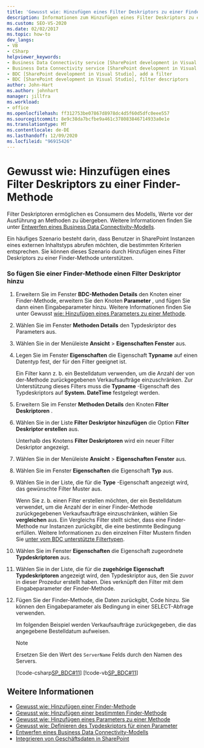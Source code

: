 ```yaml
---
title: 'Gewusst wie: Hinzufügen eines Filter Deskriptors zu einer Finder-Methode | Microsoft-Dokumentation'
description: Informationen zum Hinzufügen eines Filter Deskriptors zu einer Finder-Methode mithilfe des Fensters "BDC-Methoden Details" in Visual Studio.
ms.custom: SEO-VS-2020
ms.date: 02/02/2017
ms.topic: how-to
dev_langs:
- VB
- CSharp
helpviewer_keywords:
- Business Data Connectivity service [SharePoint development in Visual Studio], filter descriptors
- Business Data Connectivity service [SharePoint development in Visual Studio], add a filter
- BDC [SharePoint development in Visual Studio], add a filter
- BDC [SharePoint development in Visual Studio], filter descriptors
author: John-Hart
ms.author: johnhart
manager: jillfra
ms.workload:
- office
ms.openlocfilehash: ff312753be07867d8978dc4d5f60d5dfc0eee557
ms.sourcegitcommit: 8e9c38da7bcfbe9a461c378083846714933a0e1e
ms.translationtype: MT
ms.contentlocale: de-DE
ms.lasthandoff: 12/09/2020
ms.locfileid: "96915426"
---
```

# <a name="how-to-add-a-filter-descriptor-to-a-finder-method"></a>Gewusst wie: Hinzufügen eines Filter Deskriptors zu einer Finder-Methode
  Filter Deskriptoren ermöglichen es Consumern des Modells, Werte vor der Ausführung an Methoden zu übergeben. Weitere Informationen finden Sie unter [Entwerfen eines Business Data Connectivity-Modells](../sharepoint/designing-a-business-data-connectivity-model.md).

 Ein häufiges Szenario besteht darin, dass Benutzer in SharePoint Instanzen eines externen Inhaltstyps abrufen möchten, die bestimmten Kriterien entsprechen. Sie können dieses Szenario durch Hinzufügen eines Filter Deskriptors zu einer Finder-Methode unterstützen.

### <a name="to-add-a-filter-descriptor-to-a-finder-method"></a>So fügen Sie einer Finder-Methode einen Filter Deskriptor hinzu

1. Erweitern Sie im Fenster **BDC-Methoden Details** den Knoten einer Finder-Methode, erweitern Sie den Knoten **Parameter** , und fügen Sie dann einen Eingabeparameter hinzu. Weitere Informationen finden Sie unter Gewusst [wie: Hinzufügen eines Parameters zu einer Methode](../sharepoint/how-to-add-a-parameter-to-a-method.md).

2. Wählen Sie im Fenster **Methoden Details** den Typdeskriptor des Parameters aus.

3. Wählen Sie in der Menüleiste **Ansicht**  >  **Eigenschaften Fenster** aus.

4. Legen Sie im Fenster **Eigenschaften** die Eigenschaft **Typname** auf einen Datentyp fest, der für den Filter geeignet ist.

     Ein Filter kann z. b. ein Bestelldatum verwenden, um die Anzahl der von der-Methode zurückgegebenen Verkaufsaufträge einzuschränken. Zur Unterstützung dieses Filters muss die **Typname** -Eigenschaft des Typdeskriptors auf **System. DateTime** festgelegt werden.

5. Erweitern Sie im Fenster **Methoden Details** den Knoten **Filter Deskriptoren** .

6. Wählen Sie in der Liste **Filter Deskriptor hinzufügen** die Option **Filter Deskriptor erstellen** aus.

     Unterhalb des Knotens **Filter Deskriptoren** wird ein neuer Filter Deskriptor angezeigt.

7. Wählen Sie in der Menüleiste **Ansicht**  >  **Eigenschaften Fenster** aus.

8. Wählen Sie im Fenster **Eigenschaften** die Eigenschaft **Typ** aus.

9. Wählen Sie in der Liste, die für die **Type** -Eigenschaft angezeigt wird, das gewünschte Filter Muster aus.

     Wenn Sie z. b. einen Filter erstellen möchten, der ein Bestelldatum verwendet, um die Anzahl der in einer Finder-Methode zurückgegebenen Verkaufsaufträge einzuschränken, wählen Sie **vergleichen** aus. Ein Vergleichs Filter stellt sicher, dass eine Finder-Methode nur Instanzen zurückgibt, die eine bestimmte Bedingung erfüllen. Weitere Informationen zu den einzelnen Filter Mustern finden Sie [unter vom BDC unterstützte Filtertypen](/previous-versions/office/developer/sharepoint-2010/ee556392(v=office.14)).

10. Wählen Sie im Fenster **Eigenschaften** die Eigenschaft zugeordnete **Typdeskriptoren** aus.

11. Wählen Sie in der Liste, die für die **zugehörige Eigenschaft Typdeskriptoren** angezeigt wird, den Typdeskriptor aus, den Sie zuvor in dieser Prozedur erstellt haben. Dies verknüpft den Filter mit dem Eingabeparameter der Finder-Methode.

12. Fügen Sie der Finder-Methode, die Daten zurückgibt, Code hinzu. Sie können den Eingabeparameter als Bedingung in einer SELECT-Abfrage verwenden.

     Im folgenden Beispiel werden Verkaufsaufträge zurückgegeben, die das angegebene Bestelldatum aufweisen.

    > [!NOTE]
    > Ersetzen Sie den Wert des `ServerName` Felds durch den Namen des Servers.

     [!code-csharp[SP_BDC#11](../sharepoint/codesnippet/CSharp/SP_BDC/bdcmodel1/salesorderservice.cs#11)]
     [!code-vb[SP_BDC#11](../sharepoint/codesnippet/VisualBasic/sp_bdc/bdcmodel1/salesorderservice.vb#11)]

## <a name="see-also"></a>Weitere Informationen
- [Gewusst wie: Hinzufügen einer Finder-Methode](../sharepoint/how-to-add-a-finder-method.md)
- [Gewusst wie: Hinzufügen einer bestimmten Finder-Methode](../sharepoint/how-to-add-a-specific-finder-method.md)
- [Gewusst wie: Hinzufügen eines Parameters zu einer Methode](../sharepoint/how-to-add-a-parameter-to-a-method.md)
- [Gewusst wie: Definieren des Typdeskriptors für einen Parameter](../sharepoint/how-to-define-the-type-descriptor-of-a-parameter.md)
- [Entwerfen eines Business Data Connectivity-Modells](../sharepoint/designing-a-business-data-connectivity-model.md)
- [Integrieren von Geschäftsdaten in SharePoint](../sharepoint/integrating-business-data-into-sharepoint.md)
